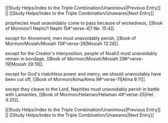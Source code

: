[[Study Helps/Index to the Triple Combination/Unanimous|Previous Entry]]  ||  [[Study Helps/Index to the Triple Combination/Unawares|Next Entry]]

 prophecies must unavoidably come to pass because of wickedness, [[Book of Mormon/1 Nephi/1 Nephi 15#^verse-4|1 Ne. 15:4]].

 except for Atonement, men must unavoidably perish, [[Book of Mormon/Mosiah/Mosiah 13#^verse-28|Mosiah 13:28]].

 except for the Creator's interposition, people of Noah3 must unavoidably remain in bondage, [[Book of Mormon/Mosiah/Mosiah 29#^verse-19|Mosiah 29:19]].

 except for God's matchless power and mercy, we should unavoidably have been cut off, [[Book of Mormon/Alma/Alma 9#^verse-11|Alma 9:11]].

 except they cleave to the Lord, Nephites must unavoidably perish in battle with Lamanites, [[Book of Mormon/Helaman/Helaman 4#^verse-25|Hel. 4:25]].

[[Study Helps/Index to the Triple Combination/Unanimous|Previous Entry]]  ||  [[Study Helps/Index to the Triple Combination/Unawares|Next Entry]]
